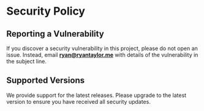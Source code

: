 # Security Policy

## Reporting a Vulnerability

If you discover a security vulnerability in this project, please do not open an issue. Instead, email **ryan@ryantaylor.me** with details of the vulnerability in the subject line.

## Supported Versions

We provide support for the latest releases. Please upgrade to the latest version to ensure you have received all security updates. 